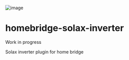 ![image](https://user-images.githubusercontent.com/1706772/116732109-8ee4e280-a9e2-11eb-847f-73e64112654e.png)
# homebridge-solax-inverter

Work in progress


Solax inverter plugin for home bridge
